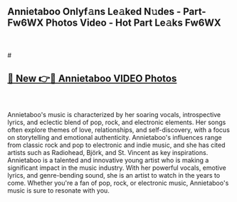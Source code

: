 ## Annietaboo Onlyf𝚊ns Le𝚊ked N𝚞des - Part-Fw6WX Photos Video - Hot Part Le𝚊ks Fw6WX
<br>
<br>
# <h2><a href="https://213.232.235.80/live/video.php?q=annietaboo">🔗 New 👉🔴 Annietaboo VIDEO Photos</a></h2>
<br>
<br>
Annietaboo's music is characterized by her soaring vocals, introspective lyrics, and eclectic blend of pop, rock, and electronic elements. Her songs often explore themes of love, relationships, and self-discovery, with a focus on storytelling and emotional authenticity. Annietaboo's influences range from classic rock and pop to electronic and indie music, and she has cited artists such as Radiohead, Björk, and St. Vincent as key inspirations. Annietaboo is a talented and innovative young artist who is making a significant impact in the music industry. With her powerful vocals, emotive lyrics, and genre-bending sound, she is an artist to watch in the years to come. Whether you're a fan of pop, rock, or electronic music, Annietaboo's music is sure to resonate with you.
<br>
<br>